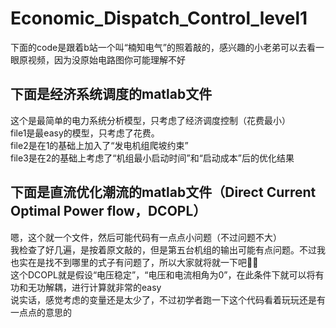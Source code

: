 # Economic_Dispatch_Control_level1

下面的code是跟着b站一个叫“楠知电气”的照着敲的，感兴趣的小老弟可以去看一眼原视频，因为没原始电路图你可能理解不好


## 下面是经济系统调度的matlab文件  
这个是最简单的电力系统分析模型，只考虑了经济调度控制（花费最小）  
file1是最easy的模型，只考虑了花费。  
file2是在1的基础上加入了“发电机组爬坡约束”  
file3是在2的基础上考虑了“机组最小启动时间”和“启动成本”后的优化结果  

## 下面是直流优化潮流的matlab文件（Direct Current Optimal Power flow，DCOPL）  
嗯，这个就一个文件，然后可能代码有一点点小问题（不过问题不大）  
我检查了好几遍，是按着原文敲的，但是第五台机组的输出可能有点问题。不过我也实在是找不到哪里的式子有问题了，所以大家就将就一下吧🤦‍♂️  
这个DCOPL就是假设“电压稳定”，“电压和电流相角为0”，在此条件下就可以将有功和无功解耦，进行计算就非常的easy  
说实话，感觉考虑的变量还是太少了，不过初学者跑一下这个代码看着玩玩还是有一点点的意思的  
